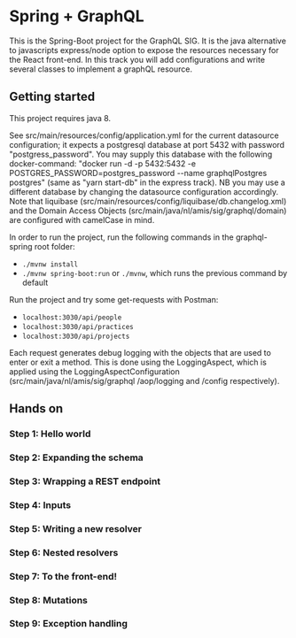 # Spring + GraphQL

This is the Spring-Boot project for the GraphQL SIG. It is the java alternative to javascripts express/node option to expose the resources necessary for the React front-end. In this track you will add configurations and write several classes to implement a graphQL resource.

## Getting started

This project requires java 8.

See src/main/resources/config/application.yml for the current datasource configuration; it expects a postgresql database at port 5432 with password "postgress_password". You may supply this database with the following docker-command: "docker run -d -p 5432:5432 -e POSTGRES_PASSWORD=postgres_password --name graphqlPostgres postgres" (same as "yarn start-db" in the express track).
NB you may use a different database by changing the datasource configuration accordingly. Note that liquibase (src/main/resources/config/liquibase/db.changelog.xml) and the Domain Access Objects (src/main/java/nl/amis/sig/graphql/domain) are configured with camelCase in mind.

In order to run the project, run the following commands in the graphql-spring root folder:

- `./mvnw install`
- `./mvnw spring-boot:run` or `./mvnw`, which runs the previous command by default

Run the project and try some get-requests with Postman:

- `localhost:3030/api/people`
- `localhost:3030/api/practices`
- `localhost:3030/api/projects`

Each request generates debug logging with the objects that are used to enter or exit a method. This is done using the LoggingAspect, which is applied using the LoggingAspectConfiguration (src/main/java/nl/amis/sig/graphql /aop/logging and /config respectively).

## Hands on

### Step 1: Hello world

### Step 2: Expanding the schema

### Step 3: Wrapping a REST endpoint

### Step 4: Inputs

### Step 5: Writing a new resolver

### Step 6: Nested resolvers

### Step 7: To the front-end!

### Step 8: Mutations

### Step 9: Exception handling